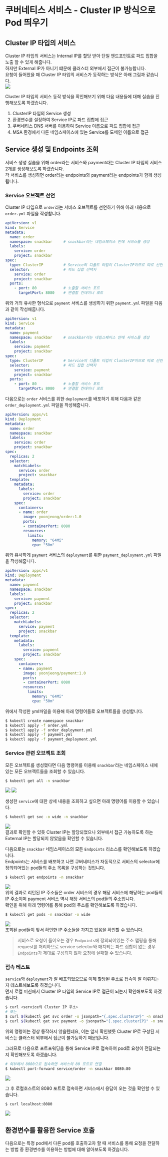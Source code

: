 # 쿠버네티스 서비스 - Cluster IP 방식으로 Pod 띄우기

## Cluster IP 타입의 서비스  
Cluster IP 타입의 서비스는 Internal IP를 할당 받아 단일 엔드포인트로 파드 집합을 노출 할 수 있게 해줍니다.   
하지만 External IP가 아니기 떄문에 클러스터 외부에서 접근이 불가능합니다.   
요청이 들어왔을 때 Cluster IP 타입의 서비스가 동작하는 방식은 아래 그림과 같습니다.   
![](/assets/img/2023/10/2023-10-09-kubernetes_service_clusterIP/service_cluster_ip_diagram.png)  

Cluster IP 타입의 서비스 동작 방식을 확인해보기 위해 다음 내용들에 대해 실습을 진행해보도록 하겠습니다.  
1. ClusterIP 타입의 Service 생성  
2. 환경변수를 설정하여 Service IP로 파드 집합에 접근  
3. 쿠버네티스 DNS 서버를 이용하여 Service 이름으로 파드 집합에 접근  
4. MSA 환경에서 다른 네임스페이스에 있는 Service를 도메인 이름으로 접근  

## Service 생성 및 Endpoints 조회
서비스 생성 실습을 위해 order라는 서비스와 payment라는 Cluster IP 타입의 서비스 2개를 생성해보도록 하겠습니다.  
각 서비스를 생성하면 order라는 endpoints와 payment라는 endpoints가 함께 생성됩니다.   

### Service 오브젝트 선언  
Cluster IP 타입으로 `order`라는 서비스 오브젝트를 선언하기 위해 아래 내용으로 `order.yml` 파일을 작성합니다.  
```yml
apiVersion: v1
kind: Service
metadata:
  name: order
  namespace: snackbar     # snackbar라는 네임스페이스 안에 서비스를 생성
  labels:
    service: order
    project: snackbar
spec:
  type: ClusterIP         # Service의 디폴트 타입이 ClusterIP이므로 따로 선언하지 않아도 ClusterIP로 생성됨
  selector:               # 파드 집합 선택자
    service: order
    project: snackbar
  ports:
    - port: 80            # 노출할 서비스 포트
      targetPort: 8080    # 연결할 컨테이너 포트
```

위와 거의 유사한 형식으로 `payment` 서비스를 생성하기 위한 `payment.yml` 파일을 다음과 같이 작성해줍니다.   
```yml
apiVersion: v1
kind: Service
metadata:
  name: payment
  namespace: snackbar     # snackbar라는 네임스페이스 안에 서비스를 생성
  labels:
    service: payment
    project: snackbar
spec:
  type: ClusterIP         # Service의 디폴트 타입이 ClusterIP이므로 따로 선언하지 않아도 ClusterIP로 생성됨
  selector:               # 파드 집합 선택자
    service: payment
    project: snackbar
  ports:
    - port: 80            # 노출할 서비스 포트
      targetPort: 8080    # 연결할 컨테이너 포트
```

다음으로는 `order` 서비스를 위한 `deployment`를 배포하기 위해 다음과 같은 `order_deployment.yml` 파일을 작성해줍니다.   
```yml
apiVersion: apps/v1
kind: Deployment
metadata:
  name: order
  namespace: snackbar
  labels:
    service: order
    project: snackbar
spec:
  replicas: 2
  selector:
    matchLabels:
      service: order
      project: snackbar
  template:
    metadata:
      labels:
        service: order
        project: snackbar
    spec:
      containers:
      - name: order
        image: yoonjeong/order:1.0
        ports:
        - containerPort: 8080
        resources:
          limits:
            memory: "64Mi"
            cpu: "50m"
```   

위와 유사하게 `payment` 서비스의 `deployment`를 위한 `payment_deployment.yml` 파일을 작성해줍니다.   
```yml
apiVersion: apps/v1
kind: Deployment
metadata:
  name: payment
  namespace: snackbar
  labels:
    service: payment
    project: snackbar
spec:
  replicas: 2
  selector:
    matchLabels:
      service: payment
      project: snackbar
  template:
    metadata:
      labels:
        service: payment
        project: snackbar
    spec:
      containers:
      - name: payment
        image: yoonjeong/payment:1.0
        ports:
        - containerPort: 8080
        resources:
          limits:
            memory: "64Mi"
            cpu: "50m"
```   

위에서 작성한 yml파일을 이용해 아래 명령어들로 오브젝트들을 생성합니다.  
```sh
$ kubectl create namespace snackbar
$ kubectl apply -f order.yml
$ kubectl apply -f order_deployment.yml
$ kubectl apply -f payment.yml
$ kubectl apply -f payment_deployment.yml
```

### Service 관련 오브젝트 조회
모든 오브젝트를 생성했다면 다음 명령어를 이용해 `snackbar`라는 네임스페이스 내에 있는 모든 오브젝트들을 조회할 수 있습니다.  
```sh
$ kubectl get all -n snackbar
```
![](2023-10-09-17-02-12.png)
![](/assets/img/2023/10/2023-10-09-kubernetes_service_clusterIP/kubectl_get_all_-n_snackbar.png)


생성한 `service`에 대한 상세 내용을 조회하고 싶으면 아래 명령어를 이용할 수 있습니다.  
```sh
$ kubectl get svc -o wide -n snackbar
```
![](/assets/img/2023/10/2023-10-09-kubernetes_service_clusterIP/kubectl_get_svc_-o_wide_-n_snackbar.png)  
결과로 확인할 수 있듯 Cluster IP는 할당되었으나 외부에서 접근 가능하도록 하는 External IP는 할당되지 않았음을 확인할 수 있습니다.  


다음으로는 `snackbar` 네임스페이스의 모든 `Endpoints` 리소스를 확인해보도록 하겠습니다.  
Endpoints는 서비스를 배포하고 나면 쿠버네티스가 자동적으로 서비스의 selector에 정의되어있는 pod들의 주소 목록을 구성하는 것입니다.  
```sh
$ kubectl get endpoints -n snackbar
```
![](/assets/img/2023/10/2023-10-09-kubernetes_service_clusterIP/kubectl_get_endpoints_-n_snackbar.png)  
위의 결과로 리턴된 IP 주소들은 order 서비스의 경우 해당 서비스에 해당하는 pod들의 IP 주소이며 payment 서비스 역시 해당 서비스의 pod들의 주소입니다.  
확인을 위해 아래 명령어를 통해 pod의 주소를 확인해보도록 하겠습니다.   
```sh
$ kubectl get pods -n snackbar -o wide
```
![](/assets/img/2023/10/2023-10-09-kubernetes_service_clusterIP/kubect_get_pods_-n_snackbar_-o_wide.png)  
조회된 pod들이 앞서 확인한 IP 주소들을 가지고 있음을 확인할 수 있습니다.  

> 서비스로 요청이 들어오는 경우 `Endpoints`에 정의되어있는 주소 맵핑을 통해 request를 처리하므로 service selector와 매치되는 파드 집합이 없는 경우 `Endpoints`가 제대로 구성되지 않아 요청에 실패할 수 있습니다.  

### 접속 테스트  
`service`와 `deployment`가 잘 배포되었으므로 이제 할당된 주소로 접속이 잘 이뤄지는 지 테스트해보도록 하겠습니다.  
먼저 로컬 머신에서 Cluster IP 타입의 Service IP로 접근이 되는지 확인해보도록 하겠습니다.  
```sh
$ curl <service의 Cluster IP 주소>
# 또는
$ curl $(kubectl get svc order -o jsonpath="{.spec.clusterIP}" -n snackbar)
$ curl $(kubectl get svc payment -o jsonpath="{.spec.clusterIP}" -n snackbar)
```
위의 명령어는 정상 동작하지 않을텐데요, 이는 앞서 확인했듯 Cluster IP로 구성된 서비스는 클러스터 외부에서 접근이 불가능하기 때문입니다.  

그러므로 다음으로 포트포워딩을 통해 Service IP로 접속하여 pod로 요청이 전달되는 지 확인해보도록 하겠습니다.  
```sh
# 외부에서 8080으로 접속하면 서비스의 80 포트로 연결
$ kubectl port-forward service/order -n snackbar 8080:80
```
![](/assets/img/2023/10/2023-10-09-kubernetes_service_clusterIP/order_-n_snackbar_8080_80.png)

그 후 로컬호스트의 8080 포트로 접속하면 서비스에서 응답이 오는 것을 확인할 수 있습니다.  
```sh
$ curl localhost:8080
```
![](/assets/img/2023/10/2023-10-09-kubernetes_service_clusterIP/curl_localhost_8080_order.png)


## 환경변수를 활용한 Service 호출  
다음으로는 특정 pod에서 다른 pod를 호출하고자 할 때 서비스를 통해 요청을 전달하는 방법 중 환경변수를 이용하는 방법에 대해 알아보도록 하겠습니다.  


